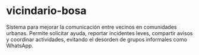 # vicindario-bosa
Sistema para mejorar la comunicación entre vecinos en comunidades urbanas. Permite solicitar ayuda, reportar incidentes leves, compartir avisos y coordinar actividades, evitando el desorden de grupos informales como WhatsApp.
